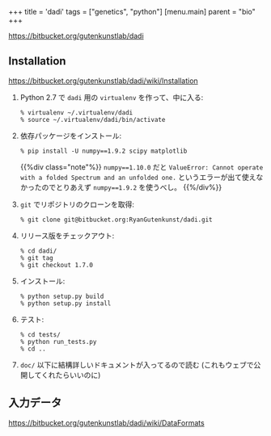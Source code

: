 +++
title = 'dadi'
tags = ["genetics", "python"]
[menu.main]
  parent = "bio"
+++

https://bitbucket.org/gutenkunstlab/dadi

## Installation

https://bitbucket.org/gutenkunstlab/dadi/wiki/Installation

1.  Python 2.7 で `dadi` 用の `virtualenv` を作って、中に入る:

        % virtualenv ~/.virtualenv/dadi
        % source ~/.virtualenv/dadi/bin/activate

2.  依存パッケージをインストール:

        % pip install -U numpy==1.9.2 scipy matplotlib

    {{%div class="note"%}}
`numpy==1.10.0` だと
`ValueError: Cannot operate with a folded Spectrum and an unfolded one.`
というエラーが出て使えなかったのでとりあえず
`numpy==1.9.2` を使うべし。
    {{%/div%}}

3.  `git` でリポジトリのクローンを取得:

        % git clone git@bitbucket.org:RyanGutenkunst/dadi.git

4.  リリース版をチェックアウト:

        % cd dadi/
        % git tag
        % git checkout 1.7.0

5.  インストール:

        % python setup.py build
        % python setup.py install

6.  テスト:

        % cd tests/
        % python run_tests.py
        % cd ..

7.  `doc/` 以下に結構詳しいドキュメントが入ってるので読む (これもウェブで公開してくれたらいいのに)

## 入力データ

https://bitbucket.org/gutenkunstlab/dadi/wiki/DataFormats
